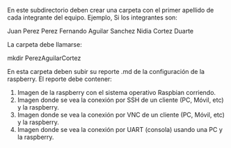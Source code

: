 En este subdirectorio deben crear una carpeta con el primer apellido de cada integrante del equipo.
Ejemplo, Si los integrantes son:

Juan Perez Perez
Fernando Aguilar Sanchez
Nidia Cortez Duarte

La carpeta debe llamarse:

mkdir PerezAguilarCortez

En esta carpeta deben subir su reporte .md de la configuración de la raspberry.
El reporte debe contener:

1. Imagen de la raspberry con el sistema operativo Raspbian corriendo.
2. Imagen donde se vea la conexión por SSH de un cliente (PC, Móvil, etc) y la raspberry.
3. Imagen donde se vea la conexión por VNC de un cliente (PC, Móvil, etc) y la raspberry.
4. Imagen donde se vea la conexión por UART (consola) usando una PC y la raspberry.


